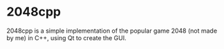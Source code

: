 # 2048cpp

2048cpp is a simple implementation of the popular game 2048 (not made by me) in C++, using Qt to create the GUI.  



